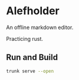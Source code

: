 # Alefholder

An offline markdown editor.

Practicing rust.

## Run and Build

```bash
trunk serve --open
```
